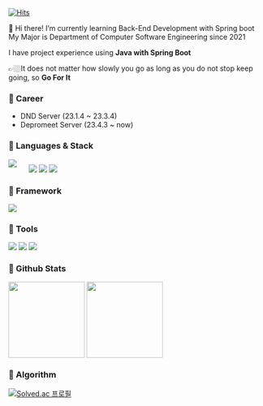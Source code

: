 [![Hits](https://hits.seeyoufarm.com/api/count/incr/badge.svg?url=https%3A%2F%2Fgithub.com%2Fsoochangoforit&count_bg=%2379C83D&title_bg=%23555555&icon=&icon_color=%23E7E7E7&title=Views&edge_flat=false)](https://hits.seeyoufarm.com)

👋 Hi there! I’m currently learning Back-End Development with Spring boot  
My Major is Department of Computer Software Engineering since 2021

I have project experience using **Java with Spring Boot**

👉🏼It does not matter how slowly you go as long as you do not stop keep going, so **Go For It**

### 🌟 Career
- DND Server (23.1.4 ~ 23.3.4)
- Depromeet Server (23.4.3 ~ now)

### 🌟 Languages & Stack
<img src="https://img.shields.io/badge/JAVA-007396?style=for-the-badge&logo=java&logoColor=white" style=" margin-right: 20px; margin-bottom: 10px;"/></a>
<img src="https://img.shields.io/badge/Python-3766AB?style=for-the-badge&logo=Python&logoColor=white"/>
<img src="https://img.shields.io/badge/mysql-4479A1?style=for-the-badge&logo=mysql&logoColor=white"/>
<img src="https://img.shields.io/badge/mariaDB-003545?style=for-the-badge&logo=mariaDB&logoColor=white"/>


### 🌟 Framework
<img src="https://img.shields.io/badge/Spring%20Boot-6DB33F?style=for-the-badge&logo=Spring%20Boot&logoColor=white"/>


### 🌟 Tools
<img src="https://img.shields.io/badge/Git-F05032?style=for-the-badge&logo=Git&logoColor=white"></a>
<img src="https://img.shields.io/badge/GitHub-181717?style=for-the-badge&logo=GitHub&logoColor=white">
<img src="https://img.shields.io/badge/IntelliJ-000000?style=for-the-badge&logo=IntelliJ%20IDEA&logoColor=white">


### 🌟 Github Stats
<div align="left">
  <a>
    <img align="center" height=150 src="https://github-readme-stats.vercel.app/api?username=soochangoforit&hide=contribs&show_icons=true&count_private=true&hide_border=true&theme=nord" />
  </a>
  <a>
    <img align="center" height=150 src="https://github-readme-stats.vercel.app/api/top-langs/?username=soochangoforit&hide=javascript&layout=compact&hide_border=true&theme=nord" />
  </a>
</div>


### 🌟 Algorithm
[![Solved.ac
프로필](http://mazassumnida.wtf/api/v2/generate_badge?boj=tncksdl05)]()
